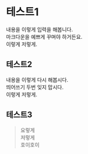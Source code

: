 테스트1
===
내용을 이렇게 입력을 해봅니다.  
마크다운을 예쁘게 꾸며야 하거든요.  
이렇게 저렇게.  

테스트2
---
내용을 이렇게 다시 해봅시다.  
띄어쓰기 두번 잊지 맙시다.  
이렇게 저렇게.

테스트3
---
> 요렇게  
> 저렇게  
> 호이호이
